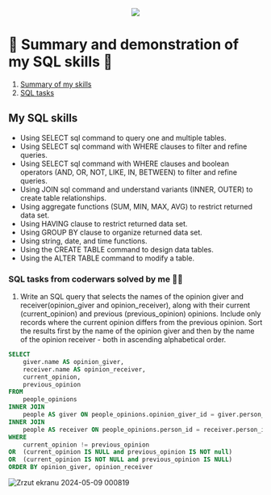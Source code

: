 <p align="center">
  <img src="https://github.com/KwasekM/SQL/assets/120929766/e375926b-f505-4309-9a70-a58d09357861" />
</p>


# 🚀 Summary and demonstration of my SQL skills 🚀

1. [Summary of my skills](#subtask1)
2. [SQL tasks](#subtask2)


   
## <a name="subtask1">My SQL skills</a>
* Using SELECT sql command to query one and multiple tables.
* Using SELECT sql command with WHERE clauses to filter and refine queries.
* Using SELECT sql command with WHERE clauses and boolean operators (AND, OR, NOT, LIKE, IN, BETWEEN) to filter and refine queries.
* Using JOIN sql command and understand variants (INNER, OUTER) to create table relationships.
* Using aggregate functions (SUM, MIN, MAX, AVG) to restrict returned data set.
* Using HAVING clause to restrict returned data set.
* Using GROUP BY clause to organize returned data set.
* Using string, date, and time functions.
* Using the CREATE TABLE command to design data tables.
* Using the ALTER TABLE command to modify a table.

### <a name="subtask2"> SQL tasks from coderwars solved by me 👩‍💻 </a>

1. Write an SQL query that selects the names of the opinion giver and receiver(opinion_giver and opinion_receiver), along with their current (current_opinion) and previous (previous_opinion) opinions. Include only records where the current opinion differs from the previous opinion. Sort the results first by the name of the opinion giver and then by the name of the opinion receiver - both in ascending alphabetical order.

```sql
SELECT
    giver.name AS opinion_giver,
    receiver.name AS opinion_receiver,
    current_opinion,
    previous_opinion
FROM
    people_opinions
INNER JOIN
    people AS giver ON people_opinions.opinion_giver_id = giver.person_id
INNER JOIN
    people AS receiver ON people_opinions.person_id = receiver.person_id
WHERE
    current_opinion != previous_opinion
OR  (current_opinion IS NULL and previous_opinion IS NOT null)
OR  (current_opinion IS NOT NULL and previous_opinion IS NULL)
ORDER BY opinion_giver, opinion_receiver
```
![Zrzut ekranu 2024-05-09 000819](https://github.com/KwasekM/SQL/assets/120929766/4bd16cbf-7b6b-4b50-a937-e55e2b5be42e)
